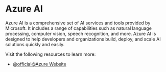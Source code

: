 # Azure AI

Azure AI is a comprehensive set of AI services and tools provided by Microsoft. It includes a range of capabilities such as natural language processing, computer vision, speech recognition, and more. Azure AI is designed to help developers and organizations build, deploy, and scale AI solutions quickly and easily.

Visit the following resources to learn more:

- [@official@Azure Website](https://azure.microsoft.com/en-us/products/ai-services/)